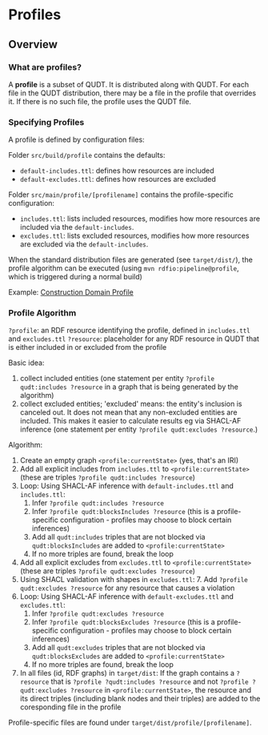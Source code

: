 # Profiles

## Overview

### What are profiles?

A **profile** is a subset of QUDT. It is distributed along with QUDT. For each
file in the QUDT distribution, there may be a file in the profile that overrides it.
If there is no such file, the profile uses the QUDT file.

### Specifying Profiles

A profile is defined by configuration files:

Folder `src/build/profile` contains the defaults:
- `default-includes.ttl`: defines how resources are included
- `default-excludes.ttl`: defines how resources are excluded

Folder `src/main/profile/[profilename]` contains the profile-specific configuration:
- `includes.ttl`: lists included resources, modifies how more resources are included via the `default-includes`.
- `excludes.ttl`: lists excluded resources, modifies how more resources are excluded via the `default-includes`.

When the standard distribution files are generated (see `target/dist/`),
the profile algorithm can be executed (using `mvn rdfio:pipeline@profile`, which is triggered
during a normal build)

Example: [Construction Domain Profile](./construction)

### Profile Algorithm

`?profile`: an RDF resource identifying the profile, defined in `includes.ttl` and `excludes.ttl`
`?resource`: placeholder for any RDF resource in QUDT that is either included in or excluded from the profile

Basic idea:
1. collect included entities (one statement per entity `?profile qudt:includes ?resource` in a graph that is
being generated by the algorithm)
2. collect excluded entities; 'excluded' means: the entity's inclusion is canceled out. It does not mean that
any non-excluded entities are included. This makes it easier to calculate results eg via SHACL-AF inference
(one statement per entity `?profile qudt:excludes ?resource`.)

Algorithm:

1. Create an empty graph `<profile:currentState>` (yes, that's an IRI)
2. Add all explicit includes from `includes.ttl` to `<profile:currentState>` (these are triples
   `?profile qudt:includes ?resource`)
3. Loop: Using SHACL-AF inference with `default-includes.ttl` and `includes.ttl`:
   1. Infer `?profile qudt:includes ?resource`
   2. Infer `?profile qudt:blocksIncludes ?resource` (this is a profile-specific configuration - profiles may
      choose to block certain inferences)
   3. Add all `qudt:includes` triples that are not blocked via `qudt:blocksIncludes` are added to `<profile:currentState>`
   4. If no more triples are found, break the loop
4. Add all explicit excludes from `excludes.ttl` to `<profile:currentState>` (these are triples
   `?profile qudt:excludes ?resource`)
5. Using SHACL validation with shapes in `excludes.ttl`:
   7. Add `?profile qudt:excludes ?resource` for any resource that causes a violation
6. Loop: Using SHACL-AF inference with `default-excludes.ttl` and `excludes.ttl`:
   1. Infer `?profile qudt:excludes ?resource`
   2. Infer `?profile qudt:blocksExcludes ?resource` (this is a profile-specific configuration - profiles may
      choose to block certain inferences)
   3. Add all `qudt:excludes` triples that are not blocked via `qudt:blocksExcludes` are added to `<profile:currentState>`
   4. If no more triples are found, break the loop
7. In all files (id, RDF graphs) in `target/dist`:
   If the graph contains a `?resource` that is `?profile ?qudt:includes ?resource`
   and not `?profile ?qudt:excludes ?resource` in `<profile:currentState>`, the resource and its direct triples
   (including blank nodes and their triples) are added to the coresponding file in the profile

Profile-specific files are found under `target/dist/profile/[profilename]`.
